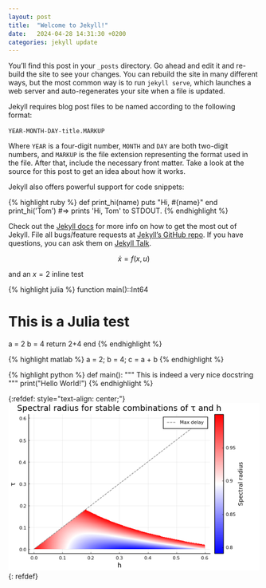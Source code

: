 ```yaml
---
layout: post
title:  "Welcome to Jekyll!"
date:   2024-04-28 14:31:30 +0200
categories: jekyll update
---
```

You’ll find this post in your `_posts` directory. Go ahead and edit it and re-build the site to see your changes. You can rebuild the site in many different ways, but the most common way is to run `jekyll serve`, which launches a web server and auto-regenerates your site when a file is updated.

Jekyll requires blog post files to be named according to the following format:

`YEAR-MONTH-DAY-title.MARKUP`

Where `YEAR` is a four-digit number, `MONTH` and `DAY` are both two-digit numbers, and `MARKUP` is the file extension representing the format used in the file. After that, include the necessary front matter. Take a look at the source for this post to get an idea about how it works.

Jekyll also offers powerful support for code snippets:

{% highlight ruby %}
def print_hi(name)
  puts "Hi, #{name}"
end
print_hi('Tom')
#=> prints 'Hi, Tom' to STDOUT.
{% endhighlight %}

Check out the [Jekyll docs][jekyll-docs] for more info on how to get the most out of Jekyll. File all bugs/feature requests at [Jekyll’s GitHub repo][jekyll-gh]. If you have questions, you can ask them on [Jekyll Talk][jekyll-talk].

$$
\dot x = f(x, u)
$$

and an $x = 2$ inline test


{% highlight julia %}
function main()::Int64
  # This is a Julia test
  a = 2
  b = 4
  return 2+4
end
{% endhighlight %}

{% highlight matlab %}
a = 2;
b = 4;
c = a + b
{% endhighlight %}

{% highlight python %}
def main():
    """
    This is indeed a very nice docstring
    """
    print("Hello World!")
{% endhighlight %}

<!-- Centered Image -->
{:refdef: style="text-align: center;"}
  ![Plotting the Spectral Radii vs sampling time $h$ and delay $\tau$](/assets/spectral_radii_test_plot.png)
{: refdef}


[jekyll-docs]: https://jekyllrb.com/docs/home
[jekyll-gh]:   https://github.com/jekyll/jekyll
[jekyll-talk]: https://talk.jekyllrb.com/
